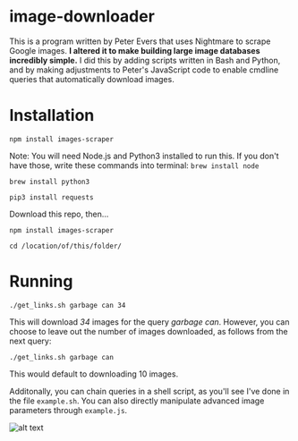 # image-downloader
This is a program written by Peter Evers that uses Nightmare to scrape Google images. **I altered it to make building large image databases incredibly simple.** I did this by adding scripts written in Bash and Python, and by making adjustments to Peter's JavaScript code to enable cmdline queries that automatically download images.
 
# Installation
```npm install images-scraper```

Note: You will need Node.js and Python3 installed to run this. If you don't have those, write these commands into terminal:
```brew install node```

```brew install python3```

```pip3 install requests```

Download this repo, then...

```npm install images-scraper```

```cd /location/of/this/folder/```


# Running
```./get_links.sh garbage can 34``` 

This will download *34* images for the query *garbage can*. However, you can choose to leave out the number of images downloaded, as follows from the next query:

```./get_links.sh garbage can```

This would default to downloading 10 images.

Additonally, you can chain queries in a shell script, as you'll see I've done in the file ```example.sh```. You can also directly manipulate advanced image parameters through ```example.js```.   
  

  
![alt text](https://i.imgur.com/Ld0hkU8.png)
